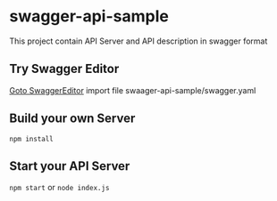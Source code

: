 # swagger-api-sample
This project contain API Server and API description in swagger format 

## Try Swagger Editor
[Goto SwaggerEditor](http://editor.swagger.io/#/) import file swaager-api-sample/swagger.yaml

## Build your own Server 
`npm install`
## Start your API Server 
`npm start`  or  `node index.js`

